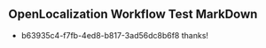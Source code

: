 ## OpenLocalization Workflow Test MarkDown
* b63935c4-f7fb-4ed8-b817-3ad56dc8b6f8 
thanks!<!--HONumber=Mar16_HO2-->
